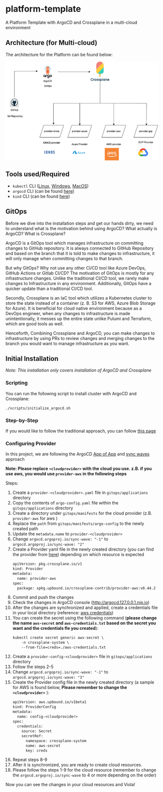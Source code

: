 # platform-template
A Platform Template with ArgoCD and Crossplane in a multi-cloud environment

## Architecture (for Multi-cloud)

The architecture for the Platform can be found below:

![Platform Infrastructure Architecture](architecture/platform_infrastructure_architecture.png)

## Tools used/Required

* `kubectl` CLI ([Linux](https://kubernetes.io/docs/tasks/tools/install-kubectl-linux/), [Windows](https://kubernetes.io/docs/tasks/tools/install-kubectl-windows/), [MacOS](https://kubernetes.io/docs/tasks/tools/install-kubectl-macos/))
* `argocd` CLI (can be found [here](https://argo-cd.readthedocs.io/en/stable/cli_installation/))
* `kind` CLI (can be found [here](https://kind.sigs.k8s.io/docs/user/quick-start/#installation))

## GitOps

Before we dive into the installation steps and get our hands dirty, we need to understand what is the motivation
behind using ArgoCD? What actually is ArgoCD? What is Crossplane?

ArgoCD is a GitOps tool which manages infrastructure on committing changes to GitHub repository. It is
always connected to GitHub Repository and based on the branch that it is told to make changes to infrastructure,
it will only manage when committing changes to that branch.

But why GitOps? Why not use any other CI/CD tool like Azure DevOps, GitHub Actions or Gitlab CI/CD?
The motivation of GitOps is mostly for any infrastructure changes. Unlike the traditional CI/CD tool,
we rarely make changes to Infrastructure in any environment. Additionally, GitOps have a quicker update
than a traditional CI/CD tool.

Secondly, Crossplane is an IaC tool which utilizes a Kubernetes cluster to store the state instead of a container
(z. B. S3 for AWS, Azure Blob Storage for Azure). It is beneficial for cloud native environment because as a DevOps engineer,
when any changes to infrastructure is made unintentionally, it messes up the entire state unlike Pulumi and Terraform, which
are good tools as well.

Henceforth, Combining Crossplane and ArgoCD, you can make changes to infrastructure by using PRs to review changes and
merging changes to the branch you would want to manage infrastructure as you want.

## Initial Installation

*Note: This installation only covers installation of ArgoCD and Crossplane*

### Scripting

You can run the following script to install cluster with ArgoCD and Crossplane:

```shell
./scripts/initialize_argocd.sh
```

### Step-by-Step

If you would like to follow the traditional approach, you can follow [this page](STEPS_README.md)

### Configuring Provider

In this project, we are following the ArgoCD [App of App](https://argo-cd.readthedocs.io/en/stable/operator-manual/cluster-bootstrapping/) and [sync waves](https://argo-cd.readthedocs.io/en/stable/user-guide/sync-waves/) approach

**Note: Please replace `<cloudprovider>` with the cloud you use. z.B. if you use aws, you would use `provider-aws` in the following steps**

Steps:
1. Create a `provider-<cloudprovider>.yaml` file in `gitops/applications` directory
2. Copy the contents of `argo-config.yaml` file within the `gitops/applications` directory
3. Create a directory under `gitops/manifests` for the cloud provider (z.B. `provider-aws` for aws )
4. Replace the `path` from `gitops/manifests/argo-config` to the newly created path
5. Update the `metadata.name` to `provider-<cloudprovider>`
6. Change `argocd.argoproj.io/sync-wave: "-1"` to `argocd.argoproj.io/sync-wave: "2"`
7. Create a Provider yaml file in the newly created directory (you can find the provider from [here](https://marketplace.upbound.io/providers)) depending on which resource is expected
    ```shell
    apiVersion: pkg.crossplane.io/v1
    kind: Provider
    metadata:
      name: provider-aws
    spec:
      package: xpkg.upbound.io/crossplane-contrib/provider-aws:v0.44.2
    ```
8. Commit and push the changes
9. Check the changes in ArgoCD console (http://argocd.127.0.0.1.nip.io)
10. After the changes are synchronized and applied, create a credentials file in your local directory (reference: [aws credentials](https://docs.crossplane.io/v1.13/getting-started/provider-aws/#generate-an-aws-key-pair-file))
11. You can create the secret using the following command (**please change the name `aws-secret` and `aws-credentials.txt` based on the secret you want and the credentials fle you created**):
    ```shell
    kubectl create secret generic aws-secret \
        -n crossplane-system \
        --from-file=creds=./aws-credentials.txt
    ```
12. Create a `provider-config-<cloudprovider>` file in `gitops/applications` directory
13. Follow the steps 2-5
14. Change `argocd.argoproj.io/sync-wave: "-1"` to `argocd.argoproj.io/sync-wave: "3"`
15. Create the Provider config file in the newly created directory (a sample for AWS is found below, **Please remember to change the `<cloudprovider>`** ):
    ```shell
    apiVersion: aws.upbound.io/v1beta1
    kind: ProviderConfig
    metadata:
      name: config-<cloudprovider>
    spec:
      credentials:
        source: Secret
        secretRef:
          namespace: crossplane-system
          name: aws-secret
          key: creds
    ```
16. Repeat steps 8-9
17. After it is synchronized, you are ready to create cloud resources.
18. Please follow the steps 1-9 for the cloud resource (remember to change the `argocd.argoproj.io/sync-wave` to 4 or more depending on the order)

Now you can see the changes in your cloud resources and Viola!